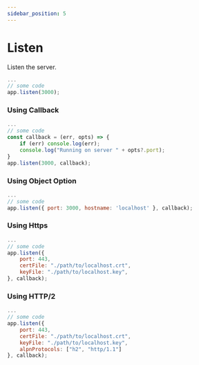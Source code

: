 ```yaml
---
sidebar_position: 5
---
```


# Listen
Listen the server.

```js
...
// some code
app.listen(3000);
```

### Using Callback
```js
...
// some code
const callback = (err, opts) => {
    if (err) console.log(err);
    console.log("Running on server " + opts?.port);
}
app.listen(3000, callback);
```
### Using Object Option
```js
...
// some code
app.listen({ port: 3000, hostname: 'localhost' }, callback);
```
### Using Https
```js
...
// some code
app.listen({ 
    port: 443,
    certFile: "./path/to/localhost.crt",
    keyFile: "./path/to/localhost.key",
}, callback);
```
### Using HTTP/2
```js
...
// some code
app.listen({ 
    port: 443,
    certFile: "./path/to/localhost.crt",
    keyFile: "./path/to/localhost.key",
    alpnProtocols: ["h2", "http/1.1"]
}, callback);
```
